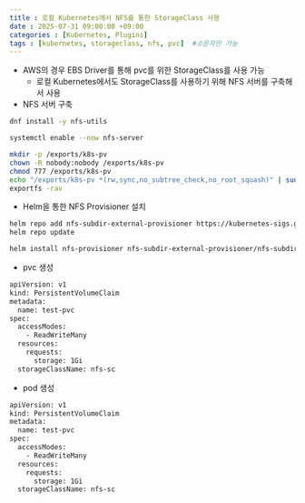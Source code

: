 ```yaml
---
title : 로컬 Kubernetes에서 NFS를 통한 StorageClass 사용
date : 2025-07-31 09:00:00 +09:00
categories : [Kubernetes, Plugins]
tags : [kubernetes, storageclass, nfs, pvc]  #소문자만 가능
---
```


- AWS의 경우 EBS Driver를 통해 pvc를 위한 StorageClass를 사용 가능
    - 로컬 Kubernetes에서도 StorageClass를 사용하기 위해 NFS 서버를 구축해서 사용
- NFS 서버 구축

```bash
dnf install -y nfs-utils

systemctl enable --now nfs-server

mkdir -p /exports/k8s-pv
chown -R nobody:nobody /exports/k8s-pv
chmod 777 /exports/k8s-pv
echo "/exports/k8s-pv *(rw,sync,no_subtree_check,no_root_squash)" | sudo tee -a /etc/exports
exportfs -rav
```

- Helm을 통한 NFS Provisioner 설치

```bash
helm repo add nfs-subdir-external-provisioner https://kubernetes-sigs.github.io/nfs-subdir-external-provisioner/
helm repo update

helm install nfs-provisioner nfs-subdir-external-provisioner/nfs-subdir-external-provisioner   --set nfs.server=172.27.1.9   --set nfs.path=/exports/k8s-pv   --set storageClass.name=nfs-sc   --set storageClass.defaultClass=true
```

- pvc 생성

```bash
apiVersion: v1
kind: PersistentVolumeClaim
metadata:
  name: test-pvc
spec:
  accessModes:
    - ReadWriteMany
  resources:
    requests:
      storage: 1Gi
  storageClassName: nfs-sc
```

- pod 생성

```bash
apiVersion: v1
kind: PersistentVolumeClaim
metadata:
  name: test-pvc
spec:
  accessModes:
    - ReadWriteMany
  resources:
    requests:
      storage: 1Gi
  storageClassName: nfs-sc
```